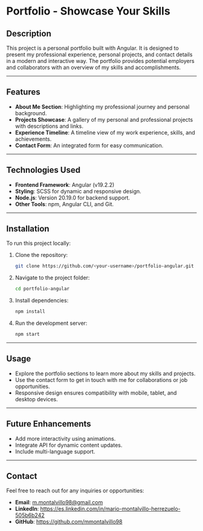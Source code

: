 # **Portfolio - Showcase Your Skills**

## **Description**
This project is a personal portfolio built with Angular. It is designed to present my professional experience, personal projects, and contact details in a modern and interactive way. The portfolio provides potential employers and collaborators with an overview of my skills and accomplishments.

---

## **Features**
- **About Me Section**: Highlighting my professional journey and personal background.
- **Projects Showcase**: A gallery of my personal and professional projects with descriptions and links.
- **Experience Timeline**: A timeline view of my work experience, skills, and achievements.
- **Contact Form**: An integrated form for easy communication.

---

## **Technologies Used**
- **Frontend Framework**: Angular (v19.2.2)
- **Styling**: SCSS for dynamic and responsive design.
- **Node.js**: Version 20.19.0 for backend support.
- **Other Tools**: npm, Angular CLI, and Git.

---

## **Installation**
To run this project locally:

1. Clone the repository:
   ```bash
   git clone https://github.com/<your-username>/portfolio-angular.git
2. Navigate to the project folder:
    ```bash
    cd portfolio-angular
3. Install dependencies:
    ```bash
    npm install
4. Run the development server:
    ```bash
    npm start

---

## **Usage**
- Explore the portfolio sections to learn more about my skills and projects.
- Use the contact form to get in touch with me for collaborations or job opportunities.
- Responsive design ensures compatibility with mobile, tablet, and desktop devices.

---

## **Future Enhancements**
- Add more interactivity using animations.
- Integrate API for dynamic content updates.
- Include multi-language support.

---

## **Contact**
Feel free to reach out for any inquiries or opportunities:
- **Email**: m.montalvillo98@gmail.com
- **LinkedIn**: https://es.linkedin.com/in/mario-montalvillo-herrezuelo-505b6b242
- **GitHub**: https://github.com/mmontalvillo98